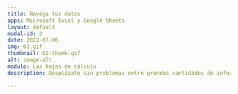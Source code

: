 ```yaml
---
title: Navega tus datos
apps: Microsoft Excel y Google Sheets
layout: default
modal-id: 2
date: 2022-07-06
img: 02.gif
thumbnail: 02-thumb.gif
alt: image-alt
modulo: Las hojas de cálculo
description: Desplázate sin problemas entre grandes cantidades de información, muestra solo lo que necesites sin modificar el contenido y personaliza tu vista.

---
```


